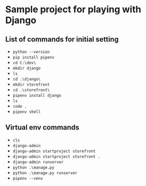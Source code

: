 # Sample project for playing with Django

## List of commands for initial setting

- `python --version`
- `pip install pipenv`
- `cd C:\dev\`
- `mkdir django`
- `ls`
- `cd .\django\`
- `mkdir storefront`
- `cd .\storefront\`
- `pipenv install django`
- `ls`
- `code .`
- `pipenv shell`

## Virtual env commands

- `cls`
- `django-admin`
- `django-admin startproject storefront`
- `django-admin startproject storefront .`
- `django-admin runserver`
- `python .\manage.py`
- `python .\manage.py runserver`
- `pipenv --venv`
